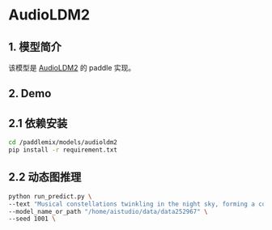 # AudioLDM2

## 1. 模型简介

该模型是 [AudioLDM2](https://arxiv.org/abs/2308.05734) 的 paddle 实现。


## 2. Demo

## 2.1 依赖安装
```bash
cd /paddlemix/models/audioldm2
pip install -r requirement.txt

```
## 2.2 动态图推理
```bash
python run_predict.py \
--text "Musical constellations twinkling in the night sky, forming a cosmic melody." \
--model_name_or_path "/home/aistudio/data/data252967" \
--seed 1001 \
```

